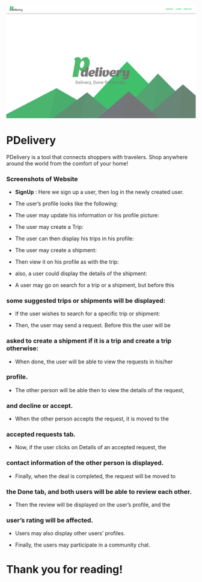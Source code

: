 
![LogoImg](https://github.com/asimokby/PDelivery/blob/master/screenshots/Screen%20Shot%202020-05-30%20at%2013.43.35.png)
# PDelivery
PDelivery is a tool that connects shoppers with travelers. Shop anywhere around the world from the comfort of your home! 


### Screenshots of Website

- **SignUp** : Here we sign up a user, then log in the newly created user.

- The user’s profile looks like the following:
- The user may update his information or his profile picture:


- The user may create a Trip:
- The user can then display his trips in his profile:


- The user may create a shipment:


- Then view it on his profile as with the trip:
- also, a user could display the details of the shipment:


- A user may go on search for a trip or a shipment, but before this

### some suggested trips or shipments will be displayed:


- If the user wishes to search for a specific trip or shipment:


- Then, the user may send a request. Before this the user will be

### asked to create a shipment if it is a trip and create a trip otherwise:

- When done, the user will be able to view the requests in his/her

### profile.


- The other person will be able then to view the details of the request,

### and decline or accept.

- When the other person accepts the request, it is moved to the

### accepted requests tab.


- Now, if the user clicks on Details of an accepted request, the

### contact information of the other person is displayed.

- Finally, when the deal is completed, the request will be moved to

### the Done tab, and both users will be able to review each other.


- Then the review will be displayed on the user’s profile, and the

### user’s rating will be affected.

- Users may also display other users’ profiles.


- Finally, the users may participate in a community chat.

# Thank you for reading!
